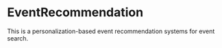# EventRecommendation
This is a personalization-based event recommendation systems for event search. 
